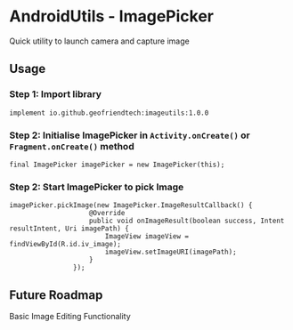 # AndroidUtils - ImagePicker
Quick utility to launch camera and capture image


## Usage

### Step 1: Import library

```agsl
implement io.github.geofriendtech:imageutils:1.0.0
```

### Step 2: Initialise ImagePicker in `Activity.onCreate()` or `Fragment.onCreate()` method

```agsl
final ImagePicker imagePicker = new ImagePicker(this);
```

### Step 2: Start ImagePicker to pick Image

```agsl
imagePicker.pickImage(new ImagePicker.ImageResultCallback() {
                    @Override
                    public void onImageResult(boolean success, Intent resultIntent, Uri imagePath) {
                        ImageView imageView = findViewById(R.id.iv_image);
                        imageView.setImageURI(imagePath);
                    }
                });
```

## Future Roadmap
Basic Image Editing Functionality